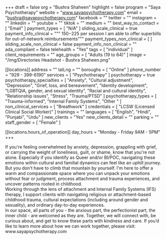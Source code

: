 +++
draft = false
org = "Bushra Shaheen"
highlight = false
program = "Saya Psychotherapy"
website = "www.sayapsychotherapy.com"
email = "bushra@sayapsychotherapy.com"
facebook = ""
twitter = ""
instagram = ""
linkedin = ""
youtube = ""
tiktok = ""
medium = ""
best_way_to_contact = [ "Email" ]
payment_types = [ "N/A" ]
sliding_scale_clinical = true
payment_info_clinical = """
$150-$225 per session
I am able to offer superbills for out-of-network reimbursements"""
payment_types_non_clinical = [ ]
sliding_scale_non_clinical = false
payment_info_non_clinical = ""
ada_compliant = false
telehealth = "Yes"
tags = [ "individual" ]
client_requirements = ""
age_groups = [ "Adults (19 to 64)" ]
image = "/img/Directories Headshot - Bushra Shaheen.png"

[[locations]]
address = ""
latLng = ""
boroughs = [ "Online" ]
phone_number = "929 - 399-6190"
services = [ "Psychotherapy" ]
psychotherapy = true
psychotherapy_specialties = [
  "Anxiety",
  "Cultural adjustment",
  "Depression",
  "Grief, loss, and bereavement",
  "Identity development",
  "LGBTQIA, gender, and sexual identity",
  "Racial and cultural identity",
  "Relationship issues",
  "Stress",
  "Trauma/PTSD"
]
psychotherapy_types = [ "Trauma-informed", "Internal Family Systems", "Other " ]
non_clinical_services = [ "Breathwork" ]
credentials = [ "LCSW (Licensed Clinical Social Worker)" ]
trainings = ""
languages = [ "English", "Hindi", "Punjabi", "Urdu" ]
new_clients = "Yes"
new_clients_detail = ""
parking = ""
staff_gender = [ "Female" ]

  [[locations.hours_of_operation]]
  day_hours = "Monday - Friday 9AM - 5PM"
+++

If you're feeling overwhelmed by anxiety, depression, grappling with grief, or carrying the weight of loneliness, guilt, or shame, know that you're not alone. Especially if you identify as Queer and/or BI/POC, navigating these emotions within cultural and familial dynamics can feel like an uphill journey. But you don't have to climb that mountain by yourself. I'm here to offer a warm and compassionate space where you can unpack your emotions without fear or judgment, process attachment and trauma experiences, and uncover patterns rooted in childhood. <br>
Working through the lens of attachment and Internal Family Systems (IFS) therapy, I support clients with navigating religious or attachment-based childhood trauma, cultural expectations (including around gender and sexuality), and ordinary day-to-day experiences. <br>
In our space, all parts of you - the anxious part, the perfectionist part, the inner child - are welcomed as they are. Together, we will connect with, be curious about, and get to know these parts with kindness and care. If you’d like to learn more about how we can work together, please visit: www\.sayapsychotherapy.com
